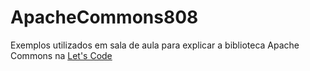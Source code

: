 # ApacheCommons808
Exemplos utilizados em sala de aula para explicar a biblioteca Apache Commons na <a href="https://letscode.com.br/">Let's Code<a/>
